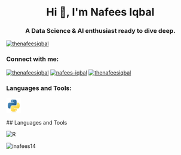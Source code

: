 <h1 align="center">Hi 👋, I'm Nafees Iqbal</h1>
<h3 align="center">A Data Science & AI enthusiast ready to dive deep.</h3>

<p align="left"> <a href="https://twitter.com/thenafeesiqbal" target="blank"><img src="https://img.shields.io/twitter/follow/thenafeesiqbal?logo=twitter&style=for-the-badge" alt="thenafeesiqbal" /></a> </p>

<h3 align="left">Connect with me:</h3>
<p align="left">
<a href="https://twitter.com/thenafeesiqbal" target="blank"><img align="center" src="https://raw.githubusercontent.com/rahuldkjain/github-profile-readme-generator/master/src/images/icons/Social/twitter.svg" alt="thenafeesiqbal" height="30" width="40" /></a>
<a href="https://linkedin.com/in/nafees-iqbal" target="blank"><img align="center" src="https://raw.githubusercontent.com/rahuldkjain/github-profile-readme-generator/master/src/images/icons/Social/linked-in-alt.svg" alt="nafees-iqbal" height="30" width="40" /></a>
<a href="https://instagram.com/thenafeesiqbal" target="blank"><img align="center" src="https://raw.githubusercontent.com/rahuldkjain/github-profile-readme-generator/master/src/images/icons/Social/instagram.svg" alt="thenafeesiqbal" height="30" width="40" /></a>
</p>

<h3 align="left">Languages and Tools:</h3>
<p align="left"> <a href="https://www.python.org" target="_blank" rel="noreferrer"> <img src="https://raw.githubusercontent.com/devicons/devicon/master/icons/python/python-original.svg" alt="python" width="40" height="40"/> </a> </p>
<p align ="left"> ## Languages and Tools

![R](https://img.shields.io/badge/R-276DC3?style=for-the-badge&logo=r&logoColor=white)

<p><img align="center" src="https://github-readme-stats.vercel.app/api/top-langs?username=inafees14&show_icons=true&locale=en&layout=compact" alt="inafees14" /></p>
